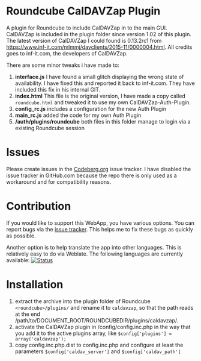 # Roundcube CalDAVZap Plugin
A plugin for Roundcube to include CalDAVZap in to the main GUI. CalDAVZap is included in the plugin folder since version 1.02 of this plugin. The latest version of CalDAVZap I could found is 0.13.2rc1 from https://www.inf-it.com/mlmmj/davclients/2015-11/0000004.html. All credits goes to inf-it.com, the developers of CalDAVZap.

There are some minor tweaks i have made to: 
1. **interface.js** I have found a small glitch displaying the wrong state of availability. I have fixed this and reported it back to inf-it.com. They have included this fix in his internal GIT.
2. **index.html** This file is the original version, I have made a copy called `roundcube.html` and tweaked it to use my own CalDAVZap-Auth-Plugin.
3. **config_rc.js** includes a configuration for the new Auth Plugin
4. **main_rc.js** added the code for my own Auth Plugin
5. **/auth/plugins/roundcube** both files in this folder manage to login via a existing Roundcube session

# Issues
Please create issues in the [Codeberg.org](https://codeberg.org/Offerel/Roundcube_CalDavZAP/issues) issue tracker. I have disabled the issue tracker in GitHub.com because the repo there is only used as a workaround and for compatibility reasons.

# Contribution
If you would like to support this WebApp, you have various options. You can report bugs via the [issue tracker](https://codeberg.org/Offerel/SyncMarks-Webapp/issues). This helps me to fix these bugs as quickly as possible.

Another option is to help translate the app into other languages. This is relatively easy to do via Weblate. The following languages are currently available:
[![Status](https://translate.codeberg.org/widget/roundcube-caldavzap/roundcube-plugin/multi-auto.svg)](https://translate.codeberg.org/engage/roundcube-caldavzap/)

# Installation
1. extract the archive into the plugin folder of Roundcube `<roundcube>/plugins/` and rename it to `caldavzap`, so that the path reads at the end /path/to/DOCUMENT_ROOT/ROUNDCUBEDIR/plugins/caldavzap/.
2. activate the CalDAVZap plugin in <roundcube>/config/config.inc.php in the way that you add it to the active plugins array, like `$config['plugins'] = array('caldavzap');`
3. copy config.inc.php.dist to config.inc.php and configure at least the parameters `$config['caldav_server']` and `$config['caldav_path']`
